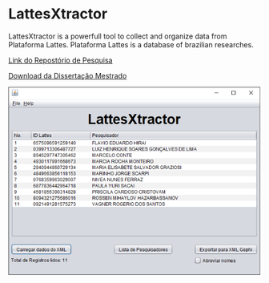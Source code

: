 # LattesXtractor
LattesXtractor is a powerfull tool to collect and organize data from Plataforma Lattes. Plataforma Lattes is a database of brazilian researches.

[Link do Repostório de Pesquisa](http://repositorio.unifesp.br/handle/11600/57106)

[Download da Dissertação Mestrado](http://repositorio.unifesp.br/bitstream/handle/11600/57106/Dissertacao_Richard%20William%20Valdivia.pdf?sequence=1&isAllowed=y)

<img src="https://github.com/rwvaldivia/LattesXtractor/blob/master/LAttesXtractor.png">
